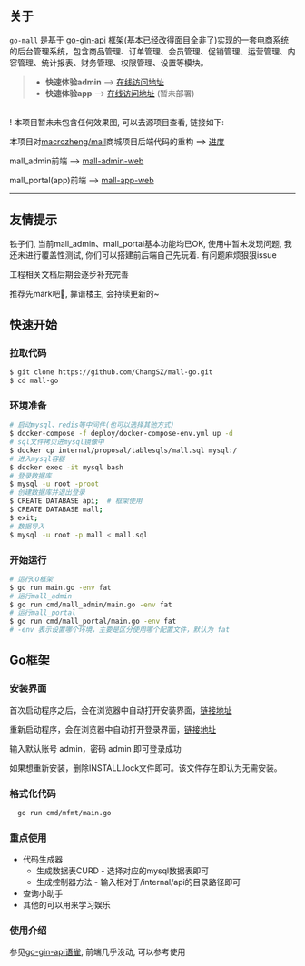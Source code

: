 ## 关于

`go-mall` 是基于 [go-gin-api](https://github.com/xinliangnote/go-gin-api) 框架(基本已经改得面目全非了)实现的一套电商系统的后台管理系统，包含商品管理、订单管理、会员管理、促销管理、运营管理、内容管理、统计报表、财务管理、权限管理、设置等模块。


> - **快速体验admin** --> [在线访问地址](http://mall.water-melon.top/admin) 
> - **快速体验app**   --> [在线访问地址](http://mall.water-melon.top/app) (暂未部署)

</br>
! 本项目暂未未包含任何效果图, 可以去源项目查看, 链接如下:

本项目对[macrozheng/mall](https://github.com/macrozheng/mall)商城项目后端代码的重构 ==> [进度](./note.md)

mall_admin前端 --> [mall-admin-web](https://github.com/ChangSZ/mall-admin-web) 

mall_portal(app)前端 --> [mall-app-web](https://github.com/ChangSZ/mall-app-web)
<hr/>

## 友情提示
铁子们, 当前mall_admin、mall_portal基本功能均已OK, 使用中暂未发现问题, 我还未进行覆盖性测试, 你们可以搭建前后端自己先玩着. 有问题麻烦狠狠issue

工程相关文档后期会逐步补充完善

推荐先mark吧🤩, 靠谱楼主, 会持续更新的~

## 快速开始
### 拉取代码
```bash
$ git clone https://github.com/ChangSZ/mall-go.git
$ cd mall-go
```

### 环境准备
```bash
# 启动mysql、redis等中间件(也可以选择其他方式)
$ docker-compose -f deploy/docker-compose-env.yml up -d
# sql文件拷贝进mysql镜像中
$ docker cp internal/proposal/tablesqls/mall.sql mysql:/
# 进入mysql容器
$ docker exec -it mysql bash
# 登录数据库
$ mysql -u root -proot
# 创建数据库并退出登录
$ CREATE DATABASE api;  # 框架使用
$ CREATE DATABASE mall; 
$ exit;
# 数据导入
$ mysql -u root -p mall < mall.sql
```

### 开始运行
```bash
# 运行GO框架
$ go run main.go -env fat  
# 运行mall_admin
$ go run cmd/mall_admin/main.go -env fat
# 运行mall_portal
$ go run cmd/mall_portal/main.go -env fat
# -env 表示设置哪个环境，主要是区分使用哪个配置文件，默认为 fat
```

## Go框架
### 安装界面
首次启动程序之后，会在浏览器中自动打开安装界面，[链接地址](http://127.0.0.1:8080/render/install)

重新启动程序，会在浏览器中自动打开登录界面，[链接地址](http://127.0.0.1:8080)

输入默认账号 admin，密码 admin 即可登录成功

如果想重新安装，删除INSTALL.lock文件即可。该文件存在即认为无需安装。

### 格式化代码
```bash
  go run cmd/mfmt/main.go
```

### 重点使用
- 代码生成器
  - 生成数据表CURD - 选择对应的mysql数据表即可
  - 生成控制器方法 - 输入相对于/internal/api的目录路径即可
- 查询小助手
- 其他的可以用来学习娱乐

### 使用介绍
参见[go-gin-api语雀](https://www.yuque.com/xinliangnote/go-gin-api), 前端几乎没动, 可以参考使用